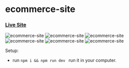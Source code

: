 # ecommerce-site

### [Live Site](https://ecommerce-site-chi.vercel.app/)

![ecommerce-site](https://i.postimg.cc/J7bpYZrh/Screenshot-2023-03-28-154133.png)
![ecommerce-site](https://i.postimg.cc/ZKwFXL1J/Screenshot-2023-03-28-154152.png)
![ecommerce-site](https://i.postimg.cc/5N4SPrKP/Screenshot-2023-03-28-154330.png)
![ecommerce-site](https://i.postimg.cc/g25y22z5/Screenshot-2023-03-28-154358.png)
![ecommerce-site](https://i.postimg.cc/4xnbG9gV/Screenshot-2023-03-28-154414.png)
![ecommerce-site](https://i.postimg.cc/wMVcq5Mc/Screenshot-2023-03-28-154546.png)



Setup: 
- run ```npm i && npm run dev ``` run it in your computer.


